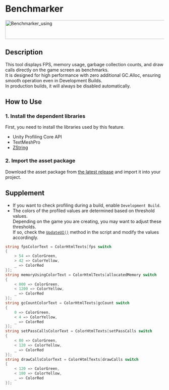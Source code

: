 # Benchmarker

<img width="2214" height="60" alt="Benchmarker_using" src="https://github.com/user-attachments/assets/d044ddad-da56-41e1-a2ef-d7d64ce5627a" />

## Description
This tool displays FPS, memory usage, garbage collection counts, and draw calls directly on the game screen as benchmarks.<br/>
It is designed for high performance with zero additional GC.Alloc, ensuring smooth operation even in Development Builds.<br/>
In production builds, it will always be disabled automatically.<br/>

## How to Use

### 1. Install the dependent libraries
First, you need to install the libraries used by this feature.<br/>
- Unity Profiling Core API
- TextMeshPro
- [ZString](https://github.com/Cysharp/ZString)

### 2. Import the asset package
Download the asset package from [the latest release](https://github.com/foriver4725/Benchmarker/releases) and import it into your project.<br/>

## Supplement
- If you want to check profiling during a build, enable `Development Build`.<br/>
- The colors of the profiled values are determined based on threshold values.<br/>
  Depending on the game you are creating, you may want to adjust these thresholds.<br/>
  If so, check the [`UpdateUI()`](https://github.com/foriver4725/Benchmarker/blob/main/Assets/foriver4725/Benchmarker/Assets/Benchmarker.cs#L122) method in the script and modify the values accordingly.<br/>

```cs
string fpsColorText = ColorHtmlTexts[fps switch
{
    > 54 => ColorGreen,
    > 42 => ColorYellow,
    _ => ColorRed
}];
string memoryUsingColorText = ColorHtmlTexts[allocatedMemory switch
{
    < 800 => ColorGreen,
    < 1200 => ColorYellow,
    _ => ColorRed
}];
string gcCountColorText = ColorHtmlTexts[gcCount switch
{
    0 => ColorGreen,
    < 4 => ColorYellow,
    _ => ColorRed
}];
string setPassCallsColorText = ColorHtmlTexts[setPassCalls switch
{
    < 80 => ColorGreen,
    < 120 => ColorYellow,
    _ => ColorRed
}];
string drawCallsColorText = ColorHtmlTexts[drawCalls switch
{
    < 120 => ColorGreen,
    < 180 => ColorYellow,
    _ => ColorRed
}];
```

